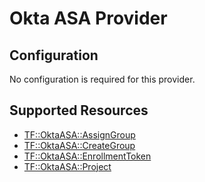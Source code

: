 # Okta ASA Provider

## Configuration

No configuration is required for this provider.

## Supported Resources

* [TF::OktaASA::AssignGroup](../resources/oktaasa/TF-OktaASA-AssignGroup/docs/README.md)
* [TF::OktaASA::CreateGroup](../resources/oktaasa/TF-OktaASA-CreateGroup/docs/README.md)
* [TF::OktaASA::EnrollmentToken](../resources/oktaasa/TF-OktaASA-EnrollmentToken/docs/README.md)
* [TF::OktaASA::Project](../resources/oktaasa/TF-OktaASA-Project/docs/README.md)